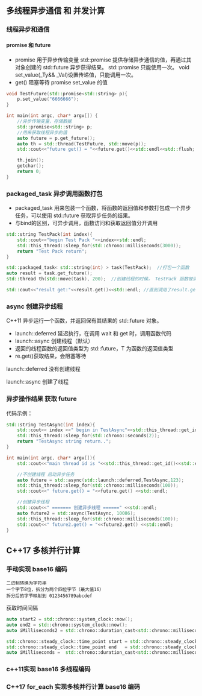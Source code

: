 ## 多线程异步通信 和 并发计算

### 线程异步和通信

#### promise 和 future 

 * promise 用于异步传输变量
    std::promise 提供存储异步通信的值，再通过其对象创建的 std::future 异步获得结果。
    std::promise 只能使用一次。 void set_value(_Ty&& _Val)设置传递值，只能调用一次。
 * get() 阻塞等待 promise set_value 的值




```cpp
void TestFuture(std::promise<std::string> p){
    p.set_value("6666666");
}

int main(int argc, char* argv[]) {
    //异步传输变量，存储数据
    std::promise<std::string> p;
    //用来获取线程异步的值
    auto future = p.get_future();
    auto th = std::thread(TestFuture, std::move(p));
    std::cout<<"future get() = "<<future.get()<<std::endl<<std::flush;

    th.join();
    getchar();
    return 0;
}

```

### packaged_task 异步调用函数打包
 * packaged_task 用来包装一个函数，将函数的返回值和参数打包成一个异步任务，可以使用 std::future 获取异步任务的结果。
 * 与bind的区别，可异步调用，函数访问和获取返回值分开调用

```cpp
std::string TestPack(int index){
    std::cout<<"begin Test Pack "<<index<<std::endl;
    std::this_thread::sleep_for(std::chrono::milliseconds(3000));
    return "Test Pack return";
}

std::packaged_task< std::string(int) > task(TestPack);  //打包一个函数
auto result = task.get_future();
std::thread th(std::move(task), 200);  //创建线程的时候， TestPack 函数被调用了，但是 TestPack 阻塞了，没有立即返回

std::cout<<"result get:"<<result.get()<<std::endl; //直到调用了result.get()，才会解除阻塞，返回函数执行结果
```


### async 创建异步线程

C++11 异步运行一个函数，并返回保有其结果的 std::future 对象。

 * launch::deferred 延迟执行，在调用 wait 和 get 时，调用函数代码
 * launch::async 创建线程（默认）
 * 返回的线程函数的返回值类型为 std::future<T>，T 为函数的返回值类型
 * re.get()获取结果，会阻塞等待

launch::deferred 没有创建线程

launch::async 创建了线程

### 异步操作结果 获取 future 

代码示例：

```cpp
std::string TestAsync(int index){
    std::cout<< index <<" begin in TestAsync"<<std::this_thread::get_id()<<std::endl;
    std::this_thread::sleep_for(std::chrono::seconds(2));
    return "TestAsync string return..";
}

int main(int argc, char* argv[]){
    std::cout<<"main thread id is "<<std::this_thread::get_id()<<std::endl;

    //不创建线程 启动异步任务
    auto future = std::async(std::launch::deferred,TestAsync,123);
    std::this_thread::sleep_for(std::chrono::milliseconds(100));   
    std::cout<<" future.get() = "<<future.get() <<std::endl;

    //创建异步线程
    std::cout<<" ======= 创建异步线程 ======" <<std::endl;
    auto future2 = std::async(TestAsync, 10086);
    std::this_thread::sleep_for(std::chrono::milliseconds(100));
    std::cout<<" future2.get() = "<<future2.get() <<std::endl;
}
```


## C++17 多核并行计算
### 手动实现 base16 编码
    二进制转换为字符串
    一个字节8位，拆分为两个四位字节（最大值16）
    拆分后的字节映射到 0123456789abcdef 

获取时间间隔

```cpp
auto start2 = std::chrono::system_clock::now();
auto end2 = std::chrono::system_clock::now();
auto iMilliseconds2 = std::chrono::duration_cast<std::chrono::milliseconds>(end2-start2).count();

std::chrono::steady_clock::time_point start = std::chrono::steady_clock::now();
std::chrono::steady_clock::time_point end   = std::chrono::steady_clock::now();
auto iMilliseconds =  std::chrono::duration_cast<std::chrono::milliseconds>(end-start).count();

```

### c++11实现 base16 多线程编码


### C++17 for_each 实现多核并行计算 base16 编码




